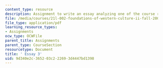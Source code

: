```yaml
---
content_type: resource
description: Assignment to write an essay analyzing one of the course readings,
file: /media/courses/21l-002-foundations-of-western-culture-ii-fall-2002/9d340e2c365203c222693d4447bd1398_essay3.pdf
file_type: application/pdf
learning_resource_types:
- Assignments
ocw_type: OCWFile
parent_title: Assignments
parent_type: CourseSection
resourcetype: Document
title: ' Essay 3'
uid: 9d340e2c-3652-03c2-2269-3d4447bd1398
---
```

